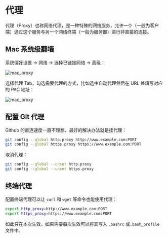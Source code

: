 # 代理

代理（Proxy）也称网络代理，是一种特殊的网络服务，允许一个（一般为客户端）通过这个服务与另一个网络终端（一般为服务器）进行非直接的连接。

## Mac 系统级翻墙

系统偏好设置 → 网络 → 选择已链接网络 → 高级：

<img :src="$withBase('/images/other/dev/mac-proxy-1.png')" alt="mac_proxy">

选择代理 Tab，勾选需要代理的方式，比如选中自动代理然后在 URL 处填写对应的 PAC 地址：

<img :src="$withBase('/images/other/dev/mac-proxy-2.png')" alt="mac_proxy">

## 配置 Git 代理

Github 的直连速度一直不理想，最好的解决办法就是挂代理：

```bash
git config --global http.proxy http://www.example.com:PORT
git config --global https.proxy https://www.example.com:PORT
```

取消代理：

```bash
git config --global --unset http.proxy
git config --global --unset https.proxy
```

## 终端代理

配置终端代理可以让 `curl` 和 `wget` 等命令也能使用代理：

```bash
export http_proxy=http://www.example.com:PORT
export https_proxy=https://www.example.com:PORT
```

如此只在本次生效，如果需要每次生效可以将其写入 `.bashrc` 或`.bash_profile` 文件中。
